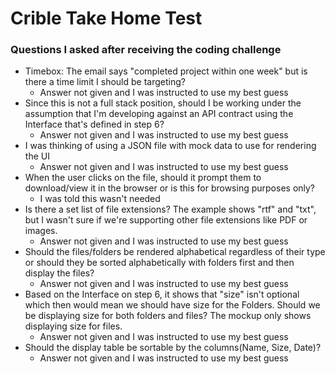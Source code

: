 # Crible Take Home Test

### Questions I asked after receiving the coding challenge

- Timebox: The email says "completed project within one week" but is there a time limit I should be targeting?
  - Answer not given and I was instructed to use my best guess
- Since this is not a full stack position, should I be working under the assumption that I'm developing against an API contract using the Interface that's defined in step 6?
  - Answer not given and I was instructed to use my best guess
- I was thinking of using a JSON file with mock data to use for rendering the UI
  - Answer not given and I was instructed to use my best guess
- When the user clicks on the file, should it prompt them to download/view it in the browser or is this for browsing purposes only?
  - I was told this wasn't needed
- Is there a set list of file extensions? The example shows "rtf" and "txt", but I wasn't sure if we're supporting other file extensions like PDF or images.
  - Answer not given and I was instructed to use my best guess
- Should the files/folders be rendered alphabetical regardless of their type or should they be sorted alphabetically with folders first and then display the files?
  - Answer not given and I was instructed to use my best guess
- Based on the Interface on step 6, it shows that "size" isn't optional which then would mean we should have size for the Folders. Should we be displaying size for both folders and files? The mockup only shows displaying size for files.
  - Answer not given and I was instructed to use my best guess
- Should the display table be sortable by the columns(Name, Size, Date)?
  - Answer not given and I was instructed to use my best guess